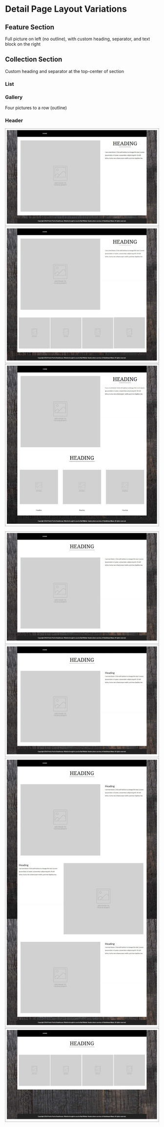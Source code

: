 # Detail Page Layout Variations

## Feature Section

Full picture on left (no outline), with custom heading, separator, and text block on the right

## Collection Section

Custom heading and separator at the top-center of section

### List

### Gallery

Four pictures to a row (outline)

### Header

![](images/detail-page-layout-variations/detail-page-feature.jpg)
![](images/detail-page-layout-variations/detail-page-feature-with-gallery.jpg)
![](images/detail-page-layout-variations/detail-page-feature-with-feature-gallery.jpg)

![](images/detail-page-layout-variations/detail-page-center-heading-feature.jpg)
![](images/detail-page-layout-variations/detail-page-center-heading-feature-with-heading.jpg)
![](images/detail-page-layout-variations/detail-page-center-heading-features-with-headings.jpg)
![](images/detail-page-layout-variations/detail-page-center-heading-gallery.jpg)



